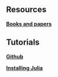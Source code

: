 
<h2>Resources</h2>

[**Books and papers**](https://ysanchezaraujo.github.io/best_books_ever)

<h2>Tutorials</h2>

[**Github**](https://YSanchezAraujo.github.io/short_git_tutorial)

[**Installing Julia**](https://ysanchezaraujo.github.io/julia_tuts_1)
